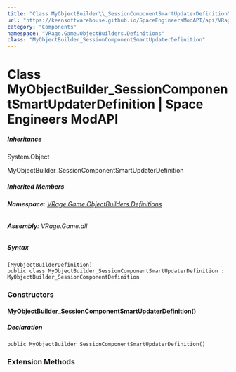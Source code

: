 ```yaml
---
title: "Class MyObjectBuilder\\_SessionComponentSmartUpdaterDefinition"
url: "https://keensoftwarehouse.github.io/SpaceEngineersModAPI/api/VRage.Game.ObjectBuilders.Definitions.MyObjectBuilder_SessionComponentSmartUpdaterDefinition.html"
category: "Components"
namespace: "VRage.Game.ObjectBuilders.Definitions"
class: "MyObjectBuilder_SessionComponentSmartUpdaterDefinition"
---
```


# Class MyObjectBuilder\_SessionComponentSmartUpdaterDefinition | Space Engineers ModAPI

##### Inheritance

System.Object

MyObjectBuilder\_SessionComponentSmartUpdaterDefinition

##### Inherited Members

###### **Namespace**: [VRage.Game.ObjectBuilders.Definitions](https://keensoftwarehouse.github.io/SpaceEngineersModAPI/api/VRage.Game.ObjectBuilders.Definitions.html)

###### **Assembly**: VRage.Game.dll

##### Syntax

```
[MyObjectBuilderDefinition]
public class MyObjectBuilder_SessionComponentSmartUpdaterDefinition : MyObjectBuilder_SessionComponentDefinition
```

### Constructors

#### MyObjectBuilder\_SessionComponentSmartUpdaterDefinition()

##### Declaration

```
public MyObjectBuilder_SessionComponentSmartUpdaterDefinition()
```

### Extension Methods